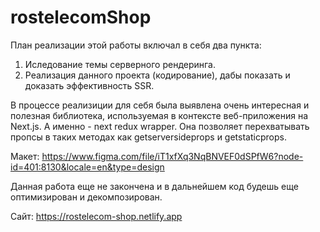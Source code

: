 # rostelecomShop
План реализации этой работы включал в себя два пункта:
1. Иследование темы серверного рендеринга. 
2. Реализация данного проекта (кодирование), дабы показать и доказать эффективность SSR.

В процессе реализиции для себя была выявлена очень интересная и полезная библиотека, используемая в контексте веб-приложения на Next.js. А именно - next redux wrapper. Она позволяет 
перехватывать пропсы в таких методах как getserversideprops и getstaticprops. 

Макет: https://www.figma.com/file/iT1xfXq3NqBNVEF0dSPfW6?node-id=401:8130&locale=en&type=design

Данная работа еще не закончена и в дальнейшем код будешь еще оптимизирован и декомпозирован.

Сайт: https://rostelecom-shop.netlify.app